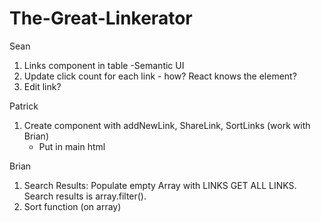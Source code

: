 # The-Great-Linkerator

Sean
1. Links component in table -Semantic UI
2. Update click count for each link - how? React knows the element?  
3. Edit link? 

Patrick
1. Create component with addNewLink, ShareLink, SortLinks (work with Brian)
    - Put in main html

Brian
1. Search Results: Populate empty Array with LINKS GET ALL LINKS. Search results is array.filter(). 
2. Sort function (on array)

